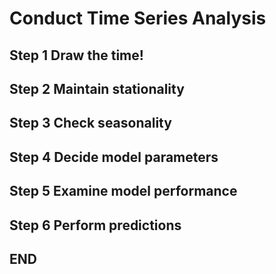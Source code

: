 # Conduct Time Series Analysis 

## Step 1 Draw the time!

## Step 2 Maintain stationality

## Step 3 Check seasonality

## Step 4 Decide model parameters

## Step 5 Examine model performance

## Step 6 Perform predictions

## END
